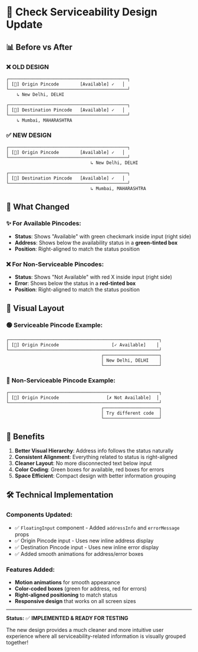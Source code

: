 # 🎨 Check Serviceability Design Update

## 📊 **Before vs After**

### ❌ **OLD DESIGN**
```
┌─────────────────────────────────────────────┐
│ [📍] Origin Pincode        [Available] ✓   │
└─────────────────────────────────────────────┘
    ↳ New Delhi, DELHI
    
┌─────────────────────────────────────────────┐
│ [📍] Destination Pincode   [Available] ✓   │
└─────────────────────────────────────────────┘
    ↳ Mumbai, MAHARASHTRA
```

### ✅ **NEW DESIGN**
```
┌─────────────────────────────────────────────┐
│ [📍] Origin Pincode        [Available] ✓   │
└─────────────────────────────────────────────┘
                                ↳ New Delhi, DELHI
    
┌─────────────────────────────────────────────┐
│ [📍] Destination Pincode   [Available] ✓   │
└─────────────────────────────────────────────┘
                                ↳ Mumbai, MAHARASHTRA
```

## 🔧 **What Changed**

### ✨ **For Available Pincodes:**
- **Status**: Shows "Available" with green checkmark inside input (right side)
- **Address**: Shows below the availability status in a **green-tinted box**
- **Position**: Right-aligned to match the status position

### ❌ **For Non-Serviceable Pincodes:**
- **Status**: Shows "Not Available" with red X inside input (right side)  
- **Error**: Shows below the status in a **red-tinted box**
- **Position**: Right-aligned to match the status position

## 📱 **Visual Layout**

### 🟢 **Serviceable Pincode Example:**
```
┌─────────────────────────────────────────────────────────┐
│ [📍] Origin Pincode                    [✓ Available]    │
└─────────────────────────────────────────────────────────┘
                                    ┌─────────────────────┐
                                    │ New Delhi, DELHI    │
                                    └─────────────────────┘
```

### 🔴 **Non-Serviceable Pincode Example:**
```
┌─────────────────────────────────────────────────────────┐
│ [📍] Origin Pincode                  [✗ Not Available]  │
└─────────────────────────────────────────────────────────┘
                                    ┌─────────────────────┐
                                    │ Try different code  │
                                    └─────────────────────┘
```

## 🎯 **Benefits**

1. **Better Visual Hierarchy**: Address info follows the status naturally
2. **Consistent Alignment**: Everything related to status is right-aligned
3. **Cleaner Layout**: No more disconnected text below input
4. **Color Coding**: Green boxes for available, red boxes for errors
5. **Space Efficient**: Compact design with better information grouping

## 🛠️ **Technical Implementation**

### **Components Updated:**
- ✅ `FloatingInput` component - Added `addressInfo` and `errorMessage` props
- ✅ Origin Pincode input - Uses new inline address display
- ✅ Destination Pincode input - Uses new inline error display
- ✅ Added smooth animations for address/error boxes

### **Features Added:**
- **Motion animations** for smooth appearance
- **Color-coded boxes** (green for address, red for errors)
- **Right-aligned positioning** to match status
- **Responsive design** that works on all screen sizes

---

**Status:** ✅ **IMPLEMENTED & READY FOR TESTING**

The new design provides a much cleaner and more intuitive user experience where all serviceability-related information is visually grouped together!
